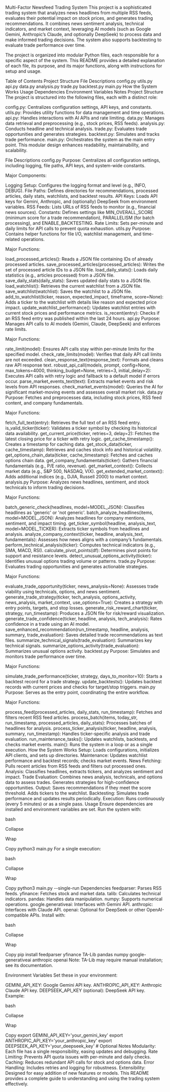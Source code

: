 Multi-Factor Newsfeed Trading System
This project is a sophisticated trading system that analyzes news headlines from multiple RSS feeds, evaluates their potential impact on stock prices, and generates trading recommendations. It combines news sentiment analysis, technical indicators, and market context, leveraging AI models (such as Google Gemini, Anthropic’s Claude, and optionally DeepSeek) to process data and make informed trading decisions. The system also supports backtesting to evaluate trade performance over time.

The project is organized into modular Python files, each responsible for a specific aspect of the system. This README provides a detailed explanation of each file, its purpose, and its major functions, along with instructions for setup and usage.

Table of Contents
Project Structure
File Descriptions
config.py
utils.py
api.py
data.py
analysis.py
trade.py
backtest.py
main.py
How the System Works
Usage
Dependencies
Environment Variables
Notes
Project Structure
The project is structured into the following files, each with a distinct role:

config.py: Centralizes configuration settings, API keys, and constants.
utils.py: Provides utility functions for data management and time operations.
api.py: Handles interactions with AI APIs and rate limiting.
data.py: Manages data retrieval and preprocessing (e.g., stock prices, RSS feeds).
analysis.py: Conducts headline and technical analysis.
trade.py: Evaluates trade opportunities and generates strategies.
backtest.py: Simulates and tracks trade performance.
main.py: Orchestrates the system as the main entry point.
This modular design enhances readability, maintainability, and scalability.

File Descriptions
config.py
Purpose: Centralizes all configuration settings, including logging, file paths, API keys, and system-wide constants.

Major Components:

Logging Setup: Configures the logging format and level (e.g., INFO, DEBUG).
File Paths: Defines directories for recommendations, processed articles, daily stats, watchlists, and backtest results.
API Keys: Loads API keys for Gemini, Anthropic, and (optionally) DeepSeek from environment variables.
RSS Feeds: Lists URLs of RSS feeds to monitor (e.g., financial news sources).
Constants: Defines settings like MIN_OVERALL_SCORE (minimum score for a trade recommendation), PARALLELISM (for batch processing), and ENABLE_BACKTESTING.
Rate Limits: Sets per-minute and daily limits for API calls to prevent quota exhaustion.
utils.py
Purpose: Contains helper functions for file I/O, watchlist management, and time-related operations.

Major Functions:

load_processed_articles(): Reads a JSON file containing IDs of already processed articles.
save_processed_articles(processed_articles): Writes the set of processed article IDs to a JSON file.
load_daily_stats(): Loads daily statistics (e.g., articles processed) from a JSON file.
save_daily_stats(daily_stats): Saves updated daily stats to a JSON file.
load_watchlist(): Retrieves the current watchlist from a JSON file.
save_watchlist(watchlist): Saves the watchlist to a JSON file.
add_to_watchlist(ticker, reason, expected_impact, timeframe, score=None): Adds a ticker to the watchlist with details like reason and expected price impact.
update_watchlist_performance(): Updates watchlist entries with current stock prices and performance metrics.
is_recent(entry): Checks if an RSS feed entry was published within the last 24 hours.
api.py
Purpose: Manages API calls to AI models (Gemini, Claude, DeepSeek) and enforces rate limits.

Major Functions:

rate_limit(model): Ensures API calls stay within per-minute limits for the specified model.
check_rate_limits(model): Verifies that daily API call limits are not exceeded.
clean_response_text(response_text): Formats and cleans raw API response text.
robust_api_call(models, prompt, config=None, max_tokens=4000, thinking_budget=None, retries=3, initial_delay=2): Executes API calls with retry logic and fallback to a default model if errors occur.
parse_market_events_text(text): Extracts market events and risk levels from API responses.
check_market_events(model): Queries the AI for significant market-moving events and assesses overall market risk.
data.py
Purpose: Fetches and preprocesses data, including stock prices, RSS feed content, and company fundamentals.

Major Functions:

fetch_full_text(entry): Retrieves the full text of an RSS feed entry.
is_valid_ticker(ticker): Validates a ticker symbol by checking its historical data availability.
get_current_price(ticker, retries=3, delay=2): Fetches the latest closing price for a ticker with retry logic.
get_cache_timestamp(): Creates a timestamp for caching data.
get_stock_data(ticker, cache_timestamp): Retrieves and caches stock info and historical volatility.
get_options_chain_data(ticker, cache_timestamp): Fetches and caches options chain data.
get_company_fundamentals(ticker): Gathers financial fundamentals (e.g., P/E ratio, revenue).
get_market_context(): Collects market data (e.g., S&P 500, NASDAQ, VIX).
get_extended_market_context(): Adds additional indices (e.g., DJIA, Russell 2000) to market context.
analysis.py
Purpose: Analyzes news headlines, sentiment, and stock technicals to inform trading decisions.

Major Functions:

batch_generic_check(headlines, model=MODEL_JSON): Classifies headlines as 'generic' or 'not generic'.
batch_analyze_headlines(items, model=MODEL_JSON): Analyzes headlines for company mentions, sentiment, and impact timing.
get_ticker_symbol(headline, analysis_text, model=MODEL_TICKER): Extracts ticker symbols from headlines and analysis.
analyze_company_context(ticker, headline, analysis_text, fundamentals): Assesses how news aligns with a company’s fundamentals.
perform_technical_analysis(ticker): Computes technical indicators (e.g., SMA, MACD, RSI).
calculate_pivot_points(df): Determines pivot points for support and resistance levels.
detect_unusual_options_activity(ticker): Identifies unusual options trading volume or patterns.
trade.py
Purpose: Evaluates trading opportunities and generates actionable strategies.

Major Functions:

evaluate_trade_opportunity(ticker, news_analysis=None): Assesses trade viability using technicals, options, and news sentiment.
generate_trade_strategy(ticker, tech_analysis, options_activity, news_analysis, market_context, use_options=True): Creates a strategy with entry points, targets, and stop losses.
generate_risk_reward_chart(ticker, strategy, run_timestamp): Produces a JSON file for risk/reward visualization.
generate_trade_confidence(ticker, headline, analysis, tech_analysis): Rates confidence in a trade using an AI model.
save_enhanced_recommendation(run_timestamp, headline, analysis, summary, trade_evaluation): Saves detailed trade recommendations as text files.
summarize_technical_signals(trade_evaluation): Summarizes key technical signals.
summarize_options_activity(trade_evaluation): Summarizes unusual options activity.
backtest.py
Purpose: Simulates and monitors trade performance over time.

Major Functions:

simulate_trade_performance(ticker, strategy, days_to_monitor=10): Starts a backtest record for a trade strategy.
update_backtests(): Updates backtest records with current prices and checks for target/stop triggers.
main.py
Purpose: Serves as the entry point, coordinating the entire workflow.

Major Functions:

process_feed(processed_articles, daily_stats, run_timestamp): Fetches and filters recent RSS feed articles.
process_batch(items, today_str, run_timestamp, processed_articles, daily_stats): Processes batches of headlines for analysis.
process_ticker_analysis(ticker, headline, analysis, summary, run_timestamp): Handles ticker-specific analysis and trade evaluation.
run_maintenance_tasks(): Updates watchlists, backtests, and checks market events.
main(): Runs the system in a loop or as a single execution.
How the System Works
Setup:
Loads configurations, initializes API clients, and sets up directories.
Maintenance:
Updates watchlist performance and backtest records; checks market events.
News Fetching:
Pulls recent articles from RSS feeds and filters out processed ones.
Analysis:
Classifies headlines, extracts tickers, and analyzes sentiment and impact.
Trade Evaluation:
Combines news analysis, technicals, and options data to assess trades.
Generates strategies for high-confidence opportunities.
Output:
Saves recommendations if they meet the score threshold.
Adds tickers to the watchlist.
Backtesting:
Simulates trade performance and updates results periodically.
Execution:
Runs continuously (every 5 minutes) or as a single pass.
Usage
Ensure dependencies are installed and environment variables are set. Run the system with:

bash

Collapse

Wrap

Copy
python3 main.py
For a single execution:

bash

Collapse

Wrap

Copy
python3 main.py --single-run
Dependencies
feedparser: Parses RSS feeds.
yfinance: Fetches stock and market data.
talib: Calculates technical indicators.
pandas: Handles data manipulation.
numpy: Supports numerical operations.
google.generativeai: Interfaces with Gemini API.
anthropic: Interfaces with Claude API.
openai: Optional for DeepSeek or other OpenAI-compatible APIs.
Install with:

bash

Collapse

Wrap

Copy
pip install feedparser yfinance TA-Lib pandas numpy google-generativeai anthropic openai
Note: TA-Lib may require manual installation; see its documentation.

Environment Variables
Set these in your environment:

GEMINI_API_KEY: Google Gemini API key.
ANTHROPIC_API_KEY: Anthropic Claude API key.
DEEPSEEK_API_KEY (optional): DeepSeek API key.
Example:

bash

Collapse

Wrap

Copy
export GEMINI_API_KEY='your_gemini_key'
export ANTHROPIC_API_KEY='your_anthropic_key'
export DEEPSEEK_API_KEY='your_deepseek_key'  # Optional
Notes
Modularity: Each file has a single responsibility, easing updates and debugging.
Rate Limiting: Prevents API quota issues with per-minute and daily checks.
Caching: Reduces redundant API calls for stock and options data.
Error Handling: Includes retries and logging for robustness.
Extensibility: Designed for easy addition of new features or models.
This README provides a complete guide to understanding and using the trading system effectively.